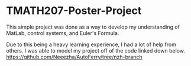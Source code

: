 # TMATH207-Poster-Project
This simple project was done as a way to develop my understanding of MatLab, control systems, and Euler's Formula. 

Due to this being a heavy learning experience, I had a lot of help from others. I was able to model my project off of the code linked down below.
https://github.com/Neeezha/AutoFerry/tree/nzh-branch
